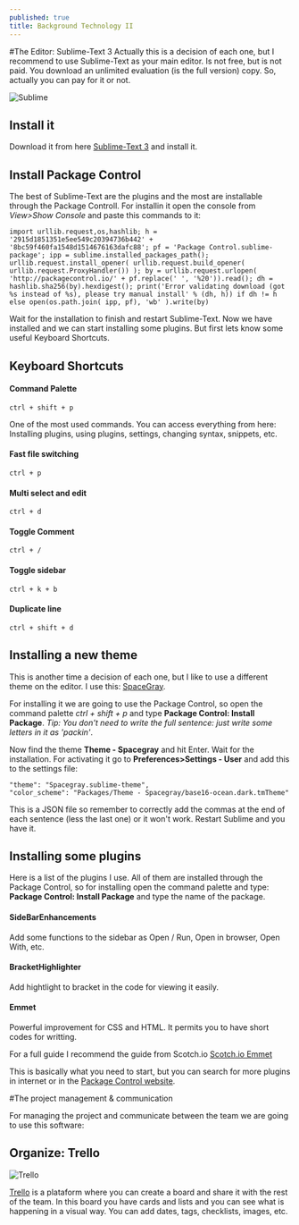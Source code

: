 ```yaml
---
published: true
title: Background Technology II
---
```



#The Editor: Sublime-Text 3
Actually this is a decision of each one, but I recommend to use Sublime-Text as your main editor. Is not free, but is not paid. You download an unlimited evaluation (is the full version) copy. So, actually you can pay for it or not.

![Sublime](http://i.imgur.com/zd6HAqc.png)

## Install it
Download it from here [Sublime-Text 3](http://www.sublimetext.com/3) and install it.

## Install Package Control

The best of Sublime-Text are the plugins and the most are installable through the Package Controll. For installin it open the console from *View>Show Console* and paste this commands to it:

	import urllib.request,os,hashlib; h = '2915d1851351e5ee549c20394736b442' + 			'8bc59f460fa1548d1514676163dafc88'; pf = 'Package Control.sublime-package'; ipp = sublime.installed_packages_path(); urllib.request.install_opener( urllib.request.build_opener( urllib.request.ProxyHandler()) ); by = urllib.request.urlopen( 'http://packagecontrol.io/' + pf.replace(' ', '%20')).read(); dh = hashlib.sha256(by).hexdigest(); print('Error validating download (got %s instead of %s), please try manual install' % (dh, h)) if dh != h else open(os.path.join( ipp, pf), 'wb' ).write(by)


Wait for the installation to finish and restart Sublime-Text. Now we have installed and we can start installing some plugins. But first lets know some useful Keyboard Shortcuts.

## Keyboard Shortcuts

#### Command Palette
	ctrl + shift + p
One of the most used commands. You can access everything from here: Installing plugins, using plugins, settings, changing syntax, snippets, etc.
#### Fast file switching
	ctrl + p    
#### Multi select and edit
	ctrl + d
#### Toggle Comment
	ctrl + /
#### Toggle sidebar
	ctrl + k + b
#### Duplicate line
	ctrl + shift + d
    

## Installing a new theme

This is another time a decision of each one, but I like to use a different theme on the editor. I use this: [SpaceGray](https://github.com/kkga/spacegray).

For installing it we are going to use the Package Control, so open the command palette *ctrl + shift + p* and type **Package Control: Install Package**. *Tip: You don't need to write the full sentence: just write some letters in it as 'packin'*. 

Now find the theme **Theme - Spacegray** and hit Enter. Wait for the installation. For activating it go to **Preferences>Settings - User** and add this to the settings file:

	"theme": "Spacegray.sublime-theme",
  	"color_scheme": "Packages/Theme - Spacegray/base16-ocean.dark.tmTheme"

This is a JSON file so remember to correctly add the commas at the end of each sentence (less the last one) or it won't work. Restart Sublime and you have it.


## Installing some plugins

Here is a list of the plugins I use. All of them are installed through the Package Control, so for installing open the command palette and type: **Package Control: Install Package** and type the name of the package.

#### SideBarEnhancements
Add some functions to the sidebar as Open / Run, Open in browser, Open With, etc.
#### BracketHighlighter
Add hightlight to bracket in the code for viewing it easily.
#### Emmet
Powerful improvement for CSS and HTML. It permits you to have short codes for writting. 

For a full guide I recommend the guide from Scotch.io [Scotch.io Emmet](https://scotch.io/tutorials/write-html-crazy-fast-with-emmet-an-interactive-guide)

This is basically what you need to start, but you can search for more plugins in internet or in the [Package Control website](https://packagecontrol.io/).


#The project management & communication

For managing the project and communicate between the team we are going to use this software:

## Organize: Trello

![Trello](http://i.imgur.com/pKF6WP9.png)

[Trello](trello.com) is a plataform where you can create a board and share it with the rest of the team. In this board you have cards and lists and you can see what is happening in a visual way. You can add dates, tags, checklists, images, etc. 
	

